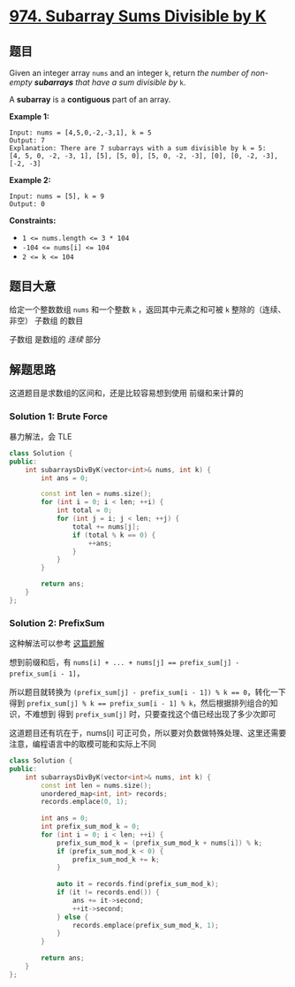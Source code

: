 # [974. Subarray Sums Divisible by K](https://leetcode.cn/problems/subarray-sums-divisible-by-k/)

## 题目

Given an integer array `nums` and an integer `k`, return *the number of non-empty **subarrays** that have a sum divisible by* `k`.

A **subarray** is a **contiguous** part of an array.

 

**Example 1:**

```
Input: nums = [4,5,0,-2,-3,1], k = 5
Output: 7
Explanation: There are 7 subarrays with a sum divisible by k = 5:
[4, 5, 0, -2, -3, 1], [5], [5, 0], [5, 0, -2, -3], [0], [0, -2, -3], [-2, -3]
```

**Example 2:**

```
Input: nums = [5], k = 9
Output: 0
```

 

**Constraints:**

- `1 <= nums.length <= 3 * 104`
- `-104 <= nums[i] <= 104`
- `2 <= k <= 104`

## 题目大意

给定一个整数数组 `nums` 和一个整数 `k` ，返回其中元素之和可被 `k` 整除的（连续、非空） 子数组 的数目

子数组 是数组的 *连续* 部分

## 解题思路

这道题目是求数组的区间和，还是比较容易想到使用 前缀和来计算的

### Solution 1: Brute Force

暴力解法，会 TLE

````c++
class Solution {
public:
    int subarraysDivByK(vector<int>& nums, int k) {
        int ans = 0;

        const int len = nums.size();
        for (int i = 0; i < len; ++i) {
            int total = 0;
            for (int j = i; j < len; ++j) {
                total += nums[j];
                if (total % k == 0) {
                    ++ans;
                }
            }
        }

        return ans;
    }
};
````
 
### Solution 2: PrefixSum

这种解法可以参考 [这篇题解](https://leetcode.cn/problems/subarray-sums-divisible-by-k/solution/you-jian-qian-zhui-he-na-jiu-zai-ci-dai-ni-da-tong/)

想到前缀和后，有 `nums[i] + ... + nums[j] == prefix_sum[j] - prefix_sum[i - 1]`，

所以题目就转换为 `(prefix_sum[j] - prefix_sum[i - 1]) % k == 0`，转化一下得到 `prefix_sum[j] % k == prefix_sum[i - 1] % k`，然后根据排列组合的知识，不难想到 得到 `prefix_sum[j]` 时，只要查找这个值已经出现了多少次即可

这道题目还有坑在于，nums[i] 可正可负，所以要对负数做特殊处理、这里还需要注意，编程语言中的取模可能和实际上不同

`````c++
class Solution {
public:
    int subarraysDivByK(vector<int>& nums, int k) {
        const int len = nums.size();
        unordered_map<int, int> records;
        records.emplace(0, 1);
        
        int ans = 0;
        int prefix_sum_mod_k = 0;
        for (int i = 0; i < len; ++i) {
            prefix_sum_mod_k = (prefix_sum_mod_k + nums[i]) % k;
            if (prefix_sum_mod_k < 0) {
                prefix_sum_mod_k += k;
            }
            
            auto it = records.find(prefix_sum_mod_k);
            if (it != records.end()) {
                ans += it->second;
                ++it->second;
            } else {
                records.emplace(prefix_sum_mod_k, 1);
            }
        }
        
        return ans;
    }
};
`````
